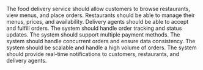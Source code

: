 The food delivery service should allow customers to browse restaurants, view menus, and place orders.
Restaurants should be able to manage their menus, prices, and availability.
Delivery agents should be able to accept and fulfill orders.
The system should handle order tracking and status updates.
The system should support multiple payment methods.
The system should handle concurrent orders and ensure data consistency.
The system should be scalable and handle a high volume of orders.
The system should provide real-time notifications to customers, restaurants, and delivery agents.